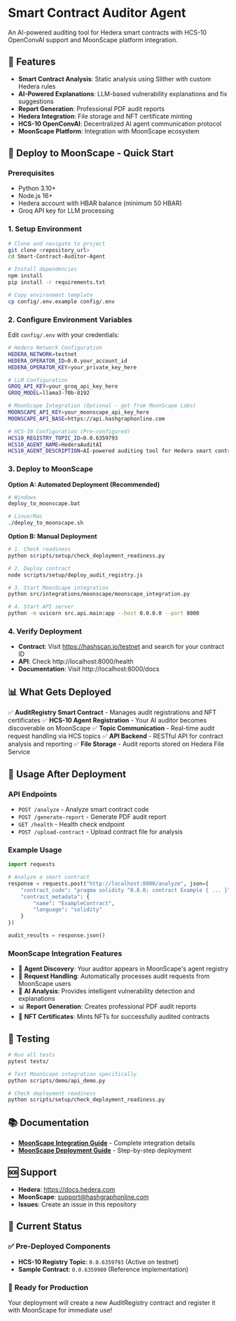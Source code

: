 # Smart Contract Auditor Agent

An AI-powered auditing tool for Hedera smart contracts with HCS-10 OpenConvAI support and MoonScape platform integration.

## 🌟 Features

- **Smart Contract Analysis**: Static analysis using Slither with custom Hedera rules
- **AI-Powered Explanations**: LLM-based vulnerability explanations and fix suggestions
- **Report Generation**: Professional PDF audit reports
- **Hedera Integration**: File storage and NFT certificate minting
- **HCS-10 OpenConvAI**: Decentralized AI agent communication protocol
- **MoonScape Platform**: Integration with MoonScape ecosystem

## 🌙 **Deploy to MoonScape - Quick Start**

### **Prerequisites**
- Python 3.10+
- Node.js 16+
- Hedera account with HBAR balance (minimum 50 HBAR)
- Groq API key for LLM processing

### **1. Setup Environment**

```bash
# Clone and navigate to project
git clone <repository_url>
cd Smart-Contract-Auditor-Agent

# Install dependencies
npm install
pip install -r requirements.txt

# Copy environment template
cp config/.env.example config/.env
```

### **2. Configure Environment Variables**

Edit `config/.env` with your credentials:

```bash
# Hedera Network Configuration
HEDERA_NETWORK=testnet
HEDERA_OPERATOR_ID=0.0.your_account_id
HEDERA_OPERATOR_KEY=your_private_key_here

# LLM Configuration
GROQ_API_KEY=your_groq_api_key_here
GROQ_MODEL=llama3-70b-8192

# MoonScape Integration (Optional - get from MoonScape Labs)
MOONSCAPE_API_KEY=your_moonscape_api_key_here
MOONSCAPE_API_BASE=https://api.hashgraphonline.com

# HCS-10 Configuration (Pre-configured)
HCS10_REGISTRY_TOPIC_ID=0.0.6359793
HCS10_AGENT_NAME=HederaAuditAI
HCS10_AGENT_DESCRIPTION=AI-powered auditing tool for Hedera smart contracts
```

### **3. Deploy to MoonScape**

**Option A: Automated Deployment (Recommended)**
```bash
# Windows
deploy_to_moonscape.bat

# Linux/Mac
./deploy_to_moonscape.sh
```

**Option B: Manual Deployment**
```bash
# 1. Check readiness
python scripts/setup/check_deployment_readiness.py

# 2. Deploy contract
node scripts/setup/deploy_audit_registry.js

# 3. Start MoonScape integration
python src/integrations/moonscape/moonscape_integration.py

# 4. Start API server
python -m uvicorn src.api.main:app --host 0.0.0.0 --port 8000
```

### **4. Verify Deployment**

- **Contract**: Visit https://hashscan.io/testnet and search for your contract ID
- **API**: Check http://localhost:8000/health
- **Documentation**: Visit http://localhost:8000/docs

## 📊 What Gets Deployed

✅ **AuditRegistry Smart Contract** - Manages audit registrations and NFT certificates
✅ **HCS-10 Agent Registration** - Your AI auditor becomes discoverable on MoonScape
✅ **Topic Communication** - Real-time audit request handling via HCS topics
✅ **API Backend** - RESTful API for contract analysis and reporting
✅ **File Storage** - Audit reports stored on Hedera File Service

## 🚀 Usage After Deployment

### **API Endpoints**
- `POST /analyze` - Analyze smart contract code
- `POST /generate-report` - Generate PDF audit report
- `GET /health` - Health check endpoint
- `POST /upload-contract` - Upload contract file for analysis

### **Example Usage**
```python
import requests

# Analyze a smart contract
response = requests.post("http://localhost:8000/analyze", json={
    "contract_code": "pragma solidity ^0.8.0; contract Example { ... }",
    "contract_metadata": {
        "name": "ExampleContract",
        "language": "solidity"
    }
})

audit_results = response.json()
```

### **MoonScape Integration Features**
- 🔗 **Agent Discovery**: Your auditor appears in MoonScape's agent registry
- 📡 **Request Handling**: Automatically processes audit requests from MoonScape users
- 🤖 **AI Analysis**: Provides intelligent vulnerability detection and explanations
- 📊 **Report Generation**: Creates professional PDF audit reports
- 🎯 **NFT Certificates**: Mints NFTs for successfully audited contracts

## 🧪 Testing

```bash
# Run all tests
pytest tests/

# Test MoonScape integration specifically
python scripts/demo/api_demo.py

# Check deployment readiness
python scripts/setup/check_deployment_readiness.py
```

## 📚 Documentation

- **[MoonScape Integration Guide](docs/integration/MOONSCAPE_INTEGRATION.md)** - Complete integration details
- **[MoonScape Deployment Guide](docs/deployment/MOONSCAPE_DEPLOYMENT.md)** - Step-by-step deployment

## 🆘 Support

- **Hedera**: https://docs.hedera.com
- **MoonScape**: support@hashgraphonline.com
- **Issues**: Create an issue in this repository

## 🔮 Current Status

### ✅ **Pre-Deployed Components**
- **HCS-10 Registry Topic**: `0.0.6359793` (Active on testnet)
- **Sample Contract**: `0.0.6359980` (Reference implementation)

### 🎯 **Ready for Production**
Your deployment will create a new AuditRegistry contract and register it with MoonScape for immediate use!
